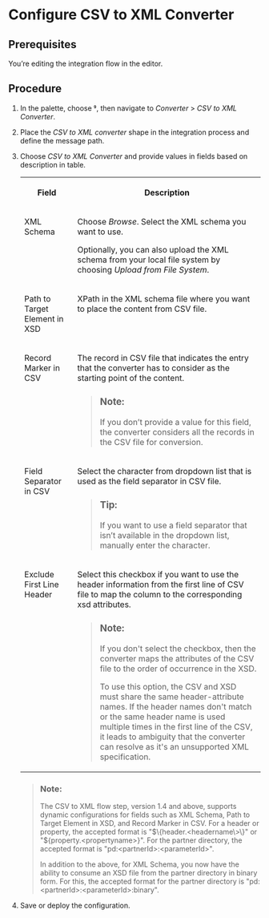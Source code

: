 <!-- loiofe338881f2fc4ea094c334b18e63a015 -->

<link rel="stylesheet" type="text/css" href="../css/sap-icons.css"/>

# Configure CSV to XML Converter



<a name="loiofe338881f2fc4ea094c334b18e63a015__prereq_n5z_gyq_25b"/>

## Prerequisites

You’re editing the integration flow in the editor.



## Procedure

1.  In the palette, choose <span class="SAP-icons-V5"></span>, then navigate to *Converter* \> *CSV to XML Converter*.

2.  Place the *CSV to XML converter* shape in the integration process and define the message path.

3.  Choose *CSV to XML Converter* and provide values in fields based on description in table.


    <table>
    <tr>
    <th valign="top">

    Field
    
    </th>
    <th valign="top">

    Description
    
    </th>
    </tr>
    <tr>
    <td valign="top">
    
    XML Schema
    
    </td>
    <td valign="top">
    
    Choose *Browse*. Select the XML schema you want to use.

    Optionally, you can also upload the XML schema from your local file system by choosing *Upload from File System*.
    
    </td>
    </tr>
    <tr>
    <td valign="top">
    
    Path to Target Element in XSD
    
    </td>
    <td valign="top">
    
    XPath in the XML schema file where you want to place the content from CSV file.
    
    </td>
    </tr>
    <tr>
    <td valign="top">
    
    Record Marker in CSV
    
    </td>
    <td valign="top">
    
    The record in CSV file that indicates the entry that the converter has to consider as the starting point of the content.

    > ### Note:  
    > If you don’t provide a value for this field, the converter considers all the records in the CSV file for conversion.


    
    </td>
    </tr>
    <tr>
    <td valign="top">
    
    Field Separator in CSV
    
    </td>
    <td valign="top">
    
    Select the character from dropdown list that is used as the field separator in CSV file.

    > ### Tip:  
    > If you want to use a field separator that isn’t available in the dropdown list, manually enter the character.


    
    </td>
    </tr>
    <tr>
    <td valign="top">
    
    Exclude First Line Header
    
    </td>
    <td valign="top">
    
    Select this checkbox if you want to use the header information from the first line of CSV file to map the column to the corresponding xsd attributes.

    > ### Note:  
    > If you don't select the checkbox, then the converter maps the attributes of the CSV file to the order of occurrence in the XSD.
    > 
    > To use this option, the CSV and XSD must share the same header-attribute names. If the header names don't match or the same header name is used multiple times in the first line of the CSV, it leads to ambiguity that the converter can resolve as it's an unsupported XML specification.


    
    </td>
    </tr>
    </table>
    
    > ### Note:  
    > The CSV to XML flow step, version 1.4 and above, supports dynamic configurations for fields such as XML Schema, Path to Target Element in XSD, and Record Marker in CSV. For a header or property, the accepted format is "$\{header.<headername\>\}" or "$\{property.<propertyname\>\}". For the partner directory, the accepted format is "pd:<partnerId\>:<parameterId\>".
    > 
    > In addition to the above, for XML Schema, you now have the ability to consume an XSD file from the partner directory in binary form. For this, the accepted format for the partner directory is "pd:<partnerId\>:<parameterId\>:binary".

4.  Save or deploy the configuration.


